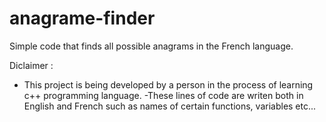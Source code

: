 # anagrame-finder
Simple code that finds all possible anagrams in the French language.

Diclaimer : 
- This project is being developed by a person in the process of learning c++ programming language.
-These lines of code are writen both in English and French such as names of certain functions, variables etc... 
